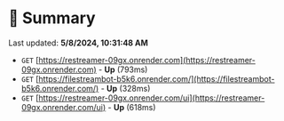 # 📖 Summary
Last updated: **5/8/2024, 10:31:48 AM**

- `GET` [https://restreamer-09gx.onrender.com](https://restreamer-09gx.onrender.com) - **Up** (793ms)
- `GET` [https://filestreambot-b5k6.onrender.com/](https://filestreambot-b5k6.onrender.com/) - **Up** (328ms)
- `GET` [https://restreamer-09gx.onrender.com/ui](https://restreamer-09gx.onrender.com/ui) - **Up** (618ms)
